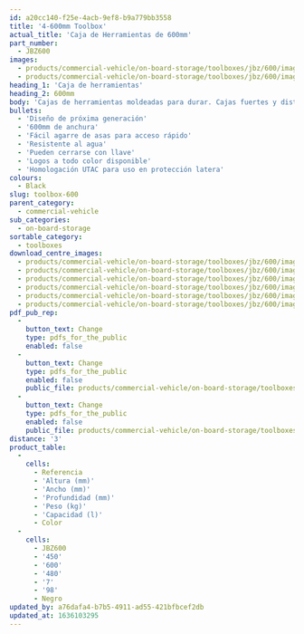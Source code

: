 ```yaml
---
id: a20cc140-f25e-4acb-9ef8-b9a779bb3558
title: '4-600mm Toolbox'
actual_title: 'Caja de Herramientas de 600mm'
part_number:
  - JBZ600
images:
  - products/commercial-vehicle/on-board-storage/toolboxes/jbz/600/images-lr/Product_Image_776x776_(518x518_focus_area)-JBZ600_01.jpg
  - products/commercial-vehicle/on-board-storage/toolboxes/jbz/600/images-lr/Product_Image_776x776_(518x518_focus_area)-JBZ600_02.jpg
heading_1: 'Caja de herramientas'
heading_2: 600mm
body: 'Cajas de herramientas moldeadas para durar. Cajas fuertes y distintivas para vehículos comerciales en una amplia gama de tamaños.'
bullets:
  - 'Diseño de próxima generación'
  - '600mm de anchura'
  - 'Fácil agarre de asas para acceso rápido'
  - 'Resistente al agua'
  - 'Pueden cerrarse con llave'
  - 'Logos a todo color disponible'
  - 'Homologación UTAC para uso en protección latera'
colours:
  - Black
slug: toolbox-600
parent_category:
  - commercial-vehicle
sub_categories:
  - on-board-storage
sortable_category:
  - toolboxes
download_centre_images:
  - products/commercial-vehicle/on-board-storage/toolboxes/jbz/600/images-hr/JBZ600_001.jpg
  - products/commercial-vehicle/on-board-storage/toolboxes/jbz/600/images-hr/JBZ600_002.jpg
  - products/commercial-vehicle/on-board-storage/toolboxes/jbz/600/images-hr/JBZ600_003.jpg
  - products/commercial-vehicle/on-board-storage/toolboxes/jbz/600/images-hr/JBZ600_004.jpg
  - products/commercial-vehicle/on-board-storage/toolboxes/jbz/600/images-hr/JBZ600_005.jpg
  - products/commercial-vehicle/on-board-storage/toolboxes/jbz/600/images-hr/JBZ600_03.jpg
pdf_pub_rep:
  -
    button_text: Change
    type: pdfs_for_the_public
    enabled: false
  -
    button_text: Change
    type: pdfs_for_the_public
    enabled: false
    public_file: products/commercial-vehicle/on-board-storage/toolboxes/jbz/520/pdf-lr/PIL-SAL-0030.pdf
  -
    button_text: Change
    type: pdfs_for_the_public
    enabled: false
    public_file: products/commercial-vehicle/on-board-storage/toolboxes/jbz/520/pdf-lr/PIL-SAL-0035.pdf
distance: '3'
product_table:
  -
    cells:
      - Referencia
      - 'Altura (mm)'
      - 'Ancho (mm)'
      - 'Profundidad (mm)'
      - 'Peso (kg)'
      - 'Capacidad (l)'
      - Color
  -
    cells:
      - JBZ600
      - '450'
      - '600'
      - '480'
      - '7'
      - '98'
      - Negro
updated_by: a76dafa4-b7b5-4911-ad55-421bfbcef2db
updated_at: 1636103295
---
```

